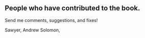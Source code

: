 ## People who have contributed to the book.

Send me comments, suggestions, and fixes!

Sawyer,
Andrew Solomon,
